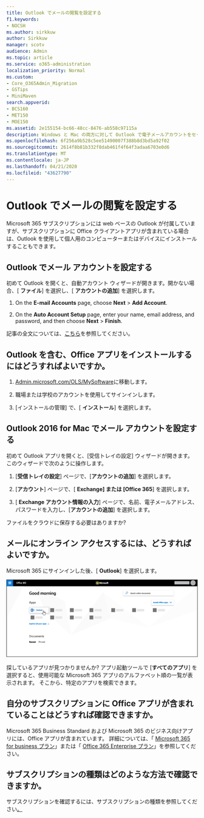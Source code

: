```yaml
---
title: Outlook でメールの閲覧を設定する
f1.keywords:
- NOCSH
ms.author: sirkkuw
author: Sirkkuw
manager: scotv
audience: Admin
ms.topic: article
ms.service: o365-administration
localization_priority: Normal
ms.custom:
- Core_O365Admin_Migration
- GSTips
- MiniMaven
search.appverid:
- BCS160
- MET150
- MOE150
ms.assetid: 2e155154-bc66-48cc-8476-ab558c97115a
description: Windows と Mac の両方に対して Outlook で電子メールアカウントをセットアップする方法と、Office アプリのインストールおよびオンラインでのメールへのアクセスについて説明します。
ms.openlocfilehash: 6f256a9b528c5ee51490007f388b8d3bd5a92f02
ms.sourcegitcommit: 2614f8b81b332f8dab461f4f64f3adaa6703e0d6
ms.translationtype: MT
ms.contentlocale: ja-JP
ms.lasthandoff: 04/21/2020
ms.locfileid: "43627790"
---
```

# <a name="set-up-outlook-to-read-email"></a>Outlook でメールの閲覧を設定する

Microsoft 365 サブスクリプションには web ベースの Outlook が付属していますが、サブスクリプションに Office クライアントアプリが含まれている場合は、Outlook を使用して個人用のコンピューターまたはデバイスにインストールすることもできます。
  
## <a name="set-up-an-email-account-in-outlook"></a>Outlook でメール アカウントを設定する

初めて Outlook を開くと、自動アカウント ウィザードが開きます。開かない場合、[ **ファイル**] を選択し、[ **アカウントの追加**] を選択します。
  
1. On the **E-mail Accounts** page, choose **Next** \> **Add Account**.
    
2. On the **Auto Account Setup** page, enter your name, email address, and password, and then choose **Next** \> **Finish**.
    
記事の全文については、[こちら](https://support.office.com/article/6e27792a-9267-4aa4-8bb6-c84ef146101b.aspx)を参照してください。
  
## <a name="how-do-i-install-the-office-apps-including-outlook"></a>Outlook を含む、Office アプリをインストールするにはどうすればよいですか。

1. [Admin.microsoft.com/OLS/MySoftware](https://admin.microsoft.com/OLS/MySoftware.aspx)に移動します。
    
2. 職場または学校のアカウントを使用してサインインします。
    
3. [インストールの管理] で、[ **インストール**] を選択します。
    
## <a name="set-up-an-email-account-in-outlook-2016-for-mac"></a>Outlook 2016 for Mac でメール アカウントを設定する

初めて Outlook アプリを開くと、[受信トレイの設定] ウィザードが開きます。 このウィザードで次のように操作します。 
  
1. [**受信トレイの設定**] ページで、[**アカウントの追加**] を選択します。
    
2. [**アカウント**] ページで、[ **Exchange] または [Office 365**] を選択します。
    
3. [ **Exchange アカウント情報の入力**] ページで、名前、電子メールアドレス、パスワードを入力し、[**アカウントの追加**] を選択します。
    
ファイルをクラウドに保存する必要はありますか? 
  
## <a name="how-do-i-access-my-mail-online"></a>メールにオンライン アクセスするには、どうすればよいですか。

Microsoft 365 にサインインした後、[ **Outlook**] を選択します。
  
![Outlook アプリが強調表示されている Microsoft 365 ホームページ](../../media/3ceee838-9d85-4af3-95a6-fbcee11036f4.png)
  
探しているアプリが見つかりませんか? アプリ起動ツールで [**すべてのアプリ**] を選択すると、使用可能な Microsoft 365 アプリのアルファベット順の一覧が表示されます。 そこから、特定のアプリを検索できます。 
  
## <a name="how-do-i-know-if-my-subscription-includes-office-apps"></a>自分のサブスクリプションに Office アプリが含まれていることはどうすれば確認できますか。

Microsoft 365 Business Standard および Microsoft 365 のビジネス向けアプリには、Office アプリが含まれています。 詳細については、「 [Microsoft 365 for business プラン](https://go.microsoft.com/fwlink/p/?LinkId=723731)」または「 [Office 365 Enterprise プラン](https://go.microsoft.com/fwlink/p/?LinkId=800029)」を参照してください。
  
## <a name="how-do-i-determine-what-subscription-i-have"></a>サブスクリプションの種類はどのような方法で確認できますか。

サブスクリプションを確認するには、サブスクリプションの種類を参照してください[。](../admin-overview/what-subscription-do-i-have.md)
  

